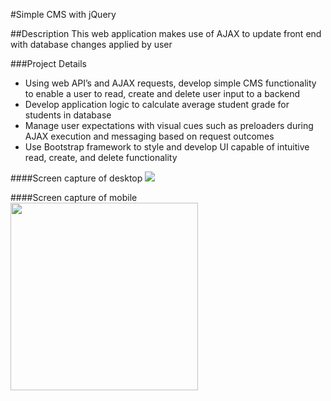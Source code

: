 #Simple CMS with jQuery

##Description
This web application makes use of AJAX to update front end with database changes applied by user

###Project Details
- Using web API’s and AJAX requests, develop simple CMS functionality to enable a user to read, create and delete user input to a backend
- Develop application logic to calculate average student grade for students in database
- Manage user expectations with visual cues such as preloaders during AJAX execution and messaging based on request outcomes
- Use Bootstrap framework to style and develop UI capable of intuitive read, create, and delete functionality

####Screen capture of desktop
<img src="../README_assets/AJAX-CMS-desktop.jpg"/>

####Screen capture of mobile
<img src="../README_assets/angular-CMS-mobile.jpg" width="300px"/>

